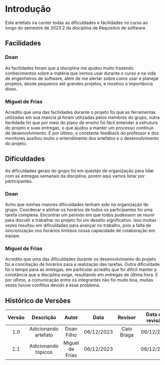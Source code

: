 # **Introdução**

Este artefato ira conter todas as dificuldades e facilidades no curso ao longo do semestre de 2023.2 da disciplina de Requisitos de software.

## **Facilidades**
### **Doan**
As facilidades foram que a disciplina me ajudou muito trazendo conhecimentos sobre a matéria que iremos usar durante o curso e na vida de engenheiros de software, além de me alertar sobre como usar e planejar projetos, desde pequenos até grandes projetos, e mostrou a importância disso.

### **Miguel de Frias**
Acredito que uma das facilidades durante o projeto foi que as ferramentas utilizadas em sua maioria já foram utilizadas pelos membros do grupo, outra facilidade foi que por meio do plano de ensino foi fácil entender a estrutura do projeto e suas entregas, o que ajudou a manter um processo contínuo de desenvolvimento. E por último, o constante feedback do professor e dos monitores auxiliou muito o entendimento dos artefatos e o desenvolvimento do projeto.

## **Dificuldades**
As dificuldades gerais do grupo foi em questão de organização para lidar com as entregas semanais da disciplina, porém aqui vamos listar por participantes.

### **Doan**
Acho que minhas maiores dificuldades tenham sido na organização do grupo. Coordenar e alinhar os horários de todos os participantes foi uma tarefa complexa. Encontrar um período em que todos pudessem se reunir para discutir e trabalhar no projeto foi um desafio significativo. Isso muitas vezes resultou em dificuldades para avançar no trabalho, pois a falta de sincronização nos horários limitava nossa capacidade de colaboração em equipe.

### **Miguel de Frias**
Acredito que uma das dificuldades durante os desenvolvimento do projeto foi a conciliação de horários para a realização das tarefas. Outra dificuldade foi o tempo para as entregas, em particular acredito que foi difícil manter a constância que a disciplina exige, resultando em entregas de última hora. E por último, a comunicação entre os integrantes não foi muito boa, muitas vezes houve conflitos devido a esse problema.


## **Histórico de Versões**

| Versão |          Descrição              |     Autor      |      Data      |   Revisor     |    Data de revisão    |  
|:------:|:-------------------------------:|:--------------:|:--------------:|:-------------:|:---------------------:|
|  1.0   | Adicionando artefato | Doan Filho  |   06/12/2023   | Caio Braga  | 06/12/2023 |
|  1.1   | Adicionando tópicos | Miguel de Frias  |   06/12/2023   |   | 06/12/2023 |
